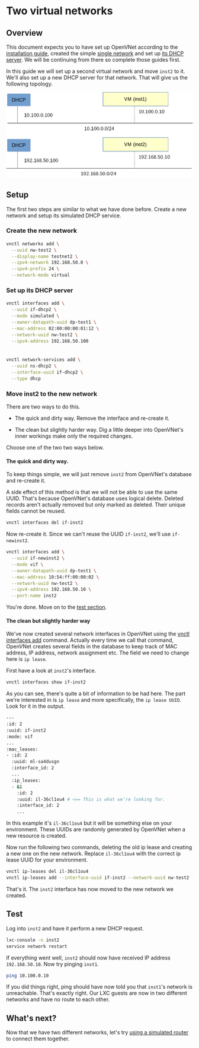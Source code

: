 # Two virtual networks

## Overview

This document expects you to have set up OpenVNet according to the
[installation guide](../installation), created the simple
[single network](single-network) and set up
[its DHCP server](single-network-dhcp). We will be continuing from
there so complete those guides first.

In this guide we will set up a second virtual network and move `inst2`
to it. We'll also set up a new DHCP server for that network. That will
give us the following topology.

![Two networks](img/two-networks.png)


## Setup

The first two steps are similar to what we have done before. Create a
new network and setup its simulated DHCP service.


### Create the new network

```bash
vnctl networks add \
  --uuid nw-test2 \
  --display-name testnet2 \
  --ipv4-network 192.168.50.0 \
  --ipv4-prefix 24 \
  --network-mode virtual
```


### Set up its DHCP server

```bash
vnctl interfaces add \
  --uuid if-dhcp2 \
  --mode simulated \
  --owner-datapath-uuid dp-test1 \
  --mac-address 02:00:00:00:01:12 \
  --network-uuid nw-test2 \
  --ipv4-address 192.168.50.100


vnctl network-services add \
  --uuid ns-dhcp2 \
  --interface-uuid if-dhcp2 \
  --type dhcp
```


### Move inst2 to the new network

There are two ways to do this.

* The quick and dirty way. Remove the interface and re-create it.

* The clean but slightly harder way. Dig a little deeper into
  OpenVNet's inner workings make only the required changes.

Choose one of the two two ways below.


#### The quick and dirty way.

To keep things simple, we will just remove `inst2` from OpenVNet's
database and re-create it.

A side effect of this method is that we will not be able to use the
same UUID. That's because OpenVNet's database uses logical
delete. Deleted records aren't actually removed but only marked as
deleted. Their unique fields cannot be reused.

```bash
vnctl interfaces del if-inst2
```

Now re-create it. Since we can't reuse the UUID `if-inst2`, we'll use
`if-newinst2`.

```bash
vnctl interfaces add \
  --uuid if-newinst2 \
  --mode vif \
  --owner-datapath-uuid dp-test1 \
  --mac-address 10:54:ff:00:00:02 \
  --network-uuid nw-test2 \
  --ipv4-address 192.168.50.10 \
  --port-name inst2
```

You're done. Move on to the [test section](#test).


#### The clean but slightly harder way

We've now created several network interfaces in OpenVNet using the
[vnctl interfaces add](../vnctl/interfaces) command. Actually every
time we call that command, OpenVNet creates several fields in the
database  to keep track of MAC address, IP address, network assignment
etc. The field we need to change here is `ip lease`.

First have a look at `inst2`'s interface.

```bash
vnctl interfaces show if-inst2
```

As you can see, there's quite a bit of information to be had here. The
part we're interested in is `ip lease` and more specifically, the `ip lease UUID`.
Look for it in the output.

```bash
---
:id: 2
:uuid: if-inst2
:mode: vif
...
:mac_leases:
- :id: 2
  :uuid: ml-sa4dusgn
  :interface_id: 2
  ...
  :ip_leases:
  - &1
    :id: 2
    :uuid: il-36cl1ou4 # <== This is what we're looking for.
    :interface_id: 2
    ...
```

In this example it's `il-36cl1ou4` but it will be something else on
your environment. These UUIDs are randomly generated by OpenVNet when
a new resource is created.

Now run the following two commands, deleting the old ip lease and
creating a new one on the new network. Replace `il-36cl1ou4` with the
correct ip lease UUID for your environment.

```bash
vnctl ip-leases del il-36cl1ou4
vnctl ip-leases add --interface-uuid if-inst2 --network-uuid nw-test2 --ipv4-address 192.168.50.10
```

That's it. The `inst2` interface has now moved to the new network we created.


## Test

Log into `inst2` and have it perform a new DHCP request.

```bash
lxc-console -n inst2
service network restart
```

If everything went well, `inst2` should now have received IP address
`192.168.50.10`. Now try pinging `inst1`.

```bash
ping 10.100.0.10
```

If you did things right, ping should have now told you that `inst1`'s
network is unreachable. That's exactly right. Our LXC guests are now
in two different networks and have no route to each other.


## What's next?

Now that we have two different networks, let's try
[using a simulated router](two-networks-router) to connect them
together.

